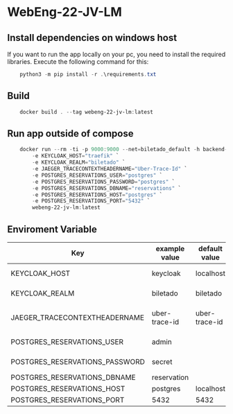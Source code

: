 # WebEng-22-JV-LM

## Install dependencies on windows host

If you want to run the app locally on your pc, you need to install the required libraries. Execute the following command for this:

```powershell
    python3 -m pip install -r .\requirements.txt
```

## Build 

```powershell
    docker build . --tag webeng-22-jv-lm:latest
```

## Run app outside of compose

```powershell
    docker run --rm -ti -p 9000:9000 --net=biletado_default -h backend-reservations `
        -e KEYCLOAK_HOST="traefik" `
        -e KEYCLOAK_REALM="biletado" `
        -e JAEGER_TRACECONTEXTHEADERNAME="Uber-Trace-Id" `
        -e POSTGRES_RESERVATIONS_USER="postgres" `
        -e POSTGRES_RESERVATIONS_PASSWORD="postgres" `
        -e POSTGRES_RESERVATIONS_DBNAME="reservations" `
        -e POSTGRES_RESERVATIONS_HOST="postgres" `
        -e POSTGRES_RESERVATIONS_PORT="5432" `
        webeng-22-jv-lm:latest
```

## Enviroment Variable

| Key                            | example value                    | default value        | explaination                 |
|--------------------------------|----------------------------------|----------------------|------------------------------|
| KEYCLOAK_HOST                  | keycloak                         | localhost            | Keycloak host                |
| KEYCLOAK_REALM                 | biletado                         | biletado             | Keycloak realm               |
| JAEGER_TRACECONTEXTHEADERNAME  | uber-trace-id                    | uber-trace-id        | Jaeger header name           |
| POSTGRES_RESERVATIONS_USER     | admin                            |                      | DB username                  |
| POSTGRES_RESERVATIONS_PASSWORD | secret                           |                      | DB password                  |
| POSTGRES_RESERVATIONS_DBNAME   | reservation                      |                      | DB name                      |
| POSTGRES_RESERVATIONS_HOST     | postgres                         | localhost            | DB host                      |
| POSTGRES_RESERVATIONS_PORT     | 5432                             | 5432                 | DB port                      |
